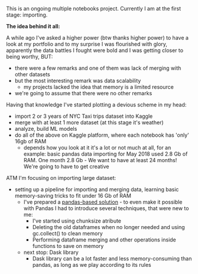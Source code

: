 This is an ongoing multiple notebooks project. Currently I am at the first stage: importing.


**The idea behind it all:**

A while ago I've asked a higher power (btw thanks higher power) to have a look at my portfolio and to my surprise I was flourished with glory, 
apparently the data battles I fought were bold and I was getting closer to being worthy, BUT:
* there were a few remarks and one of them was lack of merging with other datasets
* but the most interesting remark was data scalability  
  * my projects lacked the idea that memory is a limited resource
* we're going to assume that there were no other remarks


Having that knowledge I've started plotting a devious scheme in my head:
* import 2 or 3 years of NYC Taxi trips dataset into Kaggle
* merge with at least 1 more dataset (at this stage it's weather)
* analyze, build ML models
* do all of the above on Kaggle platform, where each notebook has 'only' 16gb of RAM
  * depends how you look at it it's a lot or not much at all, for an example: basic pandas data importing for May 2018 used 2.8 Gb of RAM. One month 2.8 Gb - We want to have at least 24 months!  We're going to have to get creative


ATM I'm focusing on importing large dataset:
* setting up a pipeline for importing and merging data, learning basic memory-saving tricks to fit under 16 Gb of RAM
  * I've prepared a [pandas-based solution](https://github.com/grumpyclimber/portfolio/blob/main/taxis_big_ML/taxis_imports_pd.ipynb) - to even make it possible with Pandas I had to introduce several techniques, that were new to me:
    * I've started using chunksize atribute 
    * Deleting the old dataframes when no longer needed and using gc.collect() to clean memory
    * Performing dataframe merging and other operations inside functions to save on memory
  * next stop: Dask library
    * Dask library can be a lot faster and less memory-consuming than pandas, as long as we play according to its rules
<!--   * so far I haven't been able to create a Dask-only based solution, but I've made big improvements to the speed of importing data from the source using Dask library (then changing it to pandas), unfortunatelly it came with a price: 70% more RAM usage, here's the [notebook](https://github.com/grumpyclimber/portfolio/blob/main/taxis_big_ML/taxis_imports_dask_pd.ipynb)
 
 **Importing 5% sample for every month of years: 2017 and 2018:**
 |libraries|pandas|dask then pandas|
 |---|---|---|
 |time|27 mins|20 mins|
 |RAM usage|3.1 GB|5.3 GB| -->
